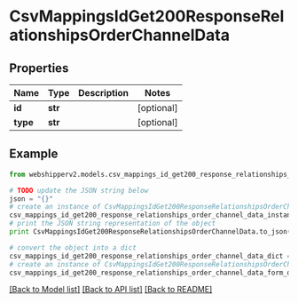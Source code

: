 # CsvMappingsIdGet200ResponseRelationshipsOrderChannelData


## Properties
Name | Type | Description | Notes
------------ | ------------- | ------------- | -------------
**id** | **str** |  | [optional] 
**type** | **str** |  | [optional] 

## Example

```python
from webshipperv2.models.csv_mappings_id_get200_response_relationships_order_channel_data import CsvMappingsIdGet200ResponseRelationshipsOrderChannelData

# TODO update the JSON string below
json = "{}"
# create an instance of CsvMappingsIdGet200ResponseRelationshipsOrderChannelData from a JSON string
csv_mappings_id_get200_response_relationships_order_channel_data_instance = CsvMappingsIdGet200ResponseRelationshipsOrderChannelData.from_json(json)
# print the JSON string representation of the object
print CsvMappingsIdGet200ResponseRelationshipsOrderChannelData.to_json()

# convert the object into a dict
csv_mappings_id_get200_response_relationships_order_channel_data_dict = csv_mappings_id_get200_response_relationships_order_channel_data_instance.to_dict()
# create an instance of CsvMappingsIdGet200ResponseRelationshipsOrderChannelData from a dict
csv_mappings_id_get200_response_relationships_order_channel_data_form_dict = csv_mappings_id_get200_response_relationships_order_channel_data.from_dict(csv_mappings_id_get200_response_relationships_order_channel_data_dict)
```
[[Back to Model list]](../README.md#documentation-for-models) [[Back to API list]](../README.md#documentation-for-api-endpoints) [[Back to README]](../README.md)


